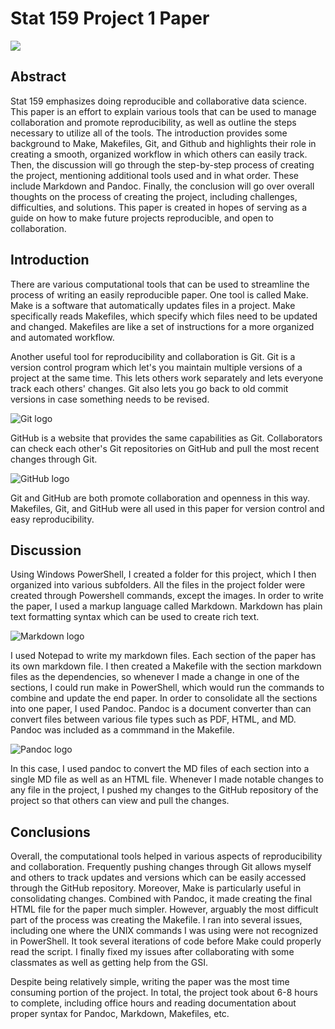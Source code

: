 Stat 159 Project 1 Paper
========================

![](c:/users/thomas/stat159/stat159-fall2016-project1/images/stat159-logo.png)

Abstract
--------

Stat 159 emphasizes doing reproducible and collaborative data science.
This paper is an effort to explain various tools that can be used to
manage collaboration and promote reproducibility, as well as outline the
steps necessary to utilize all of the tools. The introduction provides
some background to Make, Makefiles, Git, and Github and highlights their
role in creating a smooth, organized workflow in which others can easily
track. Then, the discussion will go through the step-by-step process of
creating the project, mentioning additional tools used and in what
order. These include Markdown and Pandoc. Finally, the conclusion will
go over overall thoughts on the process of creating the project,
including challenges, difficulties, and solutions. This paper is created
in hopes of serving as a guide on how to make future projects
reproducible, and open to collaboration.

Introduction
------------

There are various computational tools that can be used to streamline the
process of writing an easily reproducible paper. One tool is called
Make. Make is a software that automatically updates files in a project.
Make specifically reads Makefiles, which specify which files need to be
updated and changed. Makefiles are like a set of instructions for a more
organized and automated workflow.

Another useful tool for reproducibility and collaboration is Git. Git is
a version control program which let's you maintain multiple versions of
a project at the same time. This lets others work separately and lets
everyone track each others' changes. Git also lets you go back to old
commit versions in case something needs to be revised.

![Git
logo](C:/users/thomas/stat159/stat159-fall2016-project1/images/git-logo.png)

GitHub is a website that provides the same capabilities as Git.
Collaborators can check each other's Git repositories on GitHub and pull
the most recent changes through Git.

![GitHub
logo](C:/users/thomas/stat159/stat159-fall2016-project1/images/github-logo.png)

Git and GitHub are both promote collaboration and openness in this way.
Makefiles, Git, and GitHub were all used in this paper for version
control and easy reproducibility.

Discussion
----------

Using Windows PowerShell, I created a folder for this project, which I
then organized into various subfolders. All the files in the project
folder were created through Powershell commands, except the images. In
order to write the paper, I used a markup language called Markdown.
Markdown has plain text formatting syntax which can be used to create
rich text.

![Markdown
logo](C:/users/thomas/stat159/stat159-fall2016-project1/images/markdown-logo.png)

I used Notepad to write my markdown files. Each section of the paper has
its own markdown file. I then created a Makefile with the section
markdown files as the dependencies, so whenever I made a change in one
of the sections, I could run make in PowerShell, which would run the
commands to combine and update the end paper. In order to consolidate
all the sections into one paper, I used Pandoc. Pandoc is a document
converter than can convert files between various file types such as PDF,
HTML, and MD. Pandoc was included as a commmand in the Makefile.

![Pandoc
logo](C:/users/thomas/stat159/stat159-fall2016-project1/images/pandoc-logo.png)

In this case, I used pandoc to convert the MD files of each section into
a single MD file as well as an HTML file. Whenever I made notable
changes to any file in the project, I pushed my changes to the GitHub
repository of the project so that others can view and pull the changes.

Conclusions
-----------

Overall, the computational tools helped in various aspects of
reproducibility and collaboration. Frequently pushing changes through
Git allows myself and others to track updates and versions which can be
easily accessed through the GitHub repository. Moreover, Make is
particularly useful in consolidating changes. Combined with Pandoc, it
made creating the final HTML file for the paper much simpler. However,
arguably the most difficult part of the process was creating the
Makefile. I ran into several issues, including one where the UNIX
commands I was using were not recognized in PowerShell. It took several
iterations of code before Make could properly read the script. I finally
fixed my issues after collaborating with some classmates as well as
getting help from the GSI.

Despite being relatively simple, writing the paper was the most time
consuming portion of the project. In total, the project took about 6-8
hours to complete, including office hours and reading documentation
about proper syntax for Pandoc, Markdown, Makefiles, etc.
